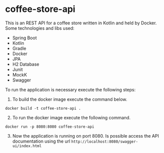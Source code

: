 # coffee-store-api

This is an REST API for a coffee store written in
Kotlin and held by Docker. Some technologies and libs used:

- Spring Boot
- Kotlin
- Gradle
- Docker
- JPA
- H2 Database
- Junit
- MockK
- Swagger

To run the application is necessary execute the following steps:

1. To build the docker image execute the command below.

`docker build -t coffee-store-api .`

2. To run the docker image execute the following command.

`docker run -p 8080:8080 coffee-store-api`

3. Now the application is running on port 8080. Is possible access the API documentation using the
   url `http://localhost:8080/swagger-ui/index.html`


